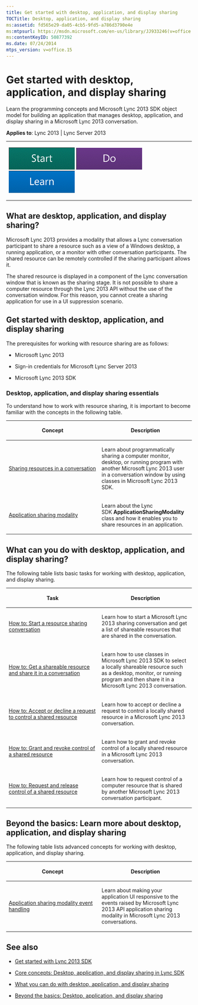 ```yaml
---
title: Get started with desktop, application, and display sharing
TOCTitle: Desktop, application, and display sharing
ms:assetid: fd565e29-da05-4cb5-9fd5-a786d3790e4e
ms:mtpsurl: https://msdn.microsoft.com/en-us/library/JJ933246(v=office.15)
ms:contentKeyID: 50877392
ms.date: 07/24/2014
mtps_version: v=office.15
---
```


# Get started with desktop, application, and display sharing

Learn the programming concepts and Microsoft Lync 2013 SDK object model for building an application that manages desktop, application, and display sharing in a Microsoft Lync 2013 conversation.



**Applies to**: Lync 2013 | Lync Server 2013

 

<table>
<colgroup>
<col style="width: 100%" />
</colgroup>
<tbody>
<tr class="odd">
<td><p><a href="get-started-with-desktop-application-and-display-sharing.md#Start" class="uri"><img src="images/JJ933215.mod_icon_getstartbox(Office.15).gif"/></a>   <a href="get-started-with-desktop-application-and-display-sharing.md#Do" class="uri"><img src="images/JJ933215.mod_icon_dobox(Office.15).gif"/></a>   <a href="gget-started-with-desktop-application-and-display-sharing.md#Learn" class="uri"><img src="images/JJ933215.mod_icon_startbox(Office.15).gif"/></a></p></td>
</tr>
</tbody>
</table>

## What are desktop, application, and display sharing?

Microsoft Lync 2013 provides a modality that allows a Lync conversation participant to share a resource such as a view of a Windows desktop, a running application, or a monitor with other conversation participants. The shared resource can be remotely controlled if the sharing participant allows it.

The shared resource is displayed in a component of the Lync conversation window that is known as the sharing stage. It is not possible to share a computer resource through the Lync 2013 API without the use of the conversation window. For this reason, you cannot create a sharing application for use in a UI suppression scenario.
<a name="Start"></a> 

## Get started with desktop, application, and display sharing

The prerequisites for working with resource sharing are as follows:

  - Microsoft Lync 2013

  - Sign-in credentials for Microsoft Lync Server 2013

  - Microsoft Lync 2013 SDK

### Desktop, application, and display sharing essentials

To understand how to work with resource sharing, it is important to become familiar with the concepts in the following table.

<table>
<colgroup>
<col style="width: 50%" />
<col style="width: 50%" />
</colgroup>
<thead>
<tr class="header">
<th><p>Concept</p></th>
<th><p>Description</p></th>
</tr>
</thead>
<tbody>
<tr class="odd">
<td><p><a href="sharing-resources-in-a-conversation.md">Sharing resources in a conversation</a></p></td>
<td><p>Learn about programmatically sharing a computer monitor, desktop, or running program with another Microsoft Lync 2013 user in a conversation window by using classes in Microsoft Lync 2013 SDK.</p></td>
</tr>
<tr class="even">
<td><p><a href="application-sharing-modality.md">Application sharing modality</a></p></td>
<td><p>Learn about the Lync SDK <strong>ApplicationSharingModality</strong> class and how it enables you to share resources in an application.</p></td>
</tr>
</tbody>
</table>
<a name="Do"></a> 

## What can you do with desktop, application, and display sharing?

The following table lists basic tasks for working with desktop, application, and display sharing.

<table>
<colgroup>
<col style="width: 50%" />
<col style="width: 50%" />
</colgroup>
<thead>
<tr class="header">
<th><p>Task</p></th>
<th><p>Description</p></th>
</tr>
</thead>
<tbody>
<tr class="odd">
<td><p><a href="how-to-start-a-resource-sharing-conversation.md">How to: Start a resource sharing conversation</a></p></td>
<td><p>Learn how to start a Microsoft Lync 2013 sharing conversation and get a list of shareable resources that are shared in the conversation.</p></td>
</tr>
<tr class="even">
<td><p><a href="how-to-get-a-shareable-resource-and-share-it-in-a-conversation.md">How to: Get a shareable resource and share it in a conversation</a></p></td>
<td><p>Learn how to use classes in Microsoft Lync 2013 SDK to select a locally shareable resource such as a desktop, monitor, or running program and then share it in a Microsoft Lync 2013 conversation.</p></td>
</tr>
<tr class="odd">
<td><p><a href="how-to-accept-or-decline-a-request-to-control-a-shared-resource.md">How to: Accept or decline a request to control a shared resource</a></p></td>
<td><p>Learn how to accept or decline a request to control a locally shared resource in a Microsoft Lync 2013 conversation.</p></td>
</tr>
<tr class="even">
<td><p><a href="how-to-grant-and-revoke-control-of-a-shared-resource.md">How to: Grant and revoke control of a shared resource</a></p></td>
<td><p>Learn how to grant and revoke control of a locally shared resource in a Microsoft Lync 2013 conversation.</p></td>
</tr>
<tr class="odd">
<td><p><a href="how-to-request-and-release-control-of-a-shared-resource.md">How to: Request and release control of a shared resource</a></p></td>
<td><p>Learn how to request control of a computer resource that is shared by another Microsoft Lync 2013 conversation participant.</p></td>
</tr>
</tbody>
</table>
<a name="Learn"></a> 

## Beyond the basics: Learn more about desktop, application, and display sharing

The following table lists advanced concepts for working with desktop, application, and display sharing.

<table>
<colgroup>
<col style="width: 50%" />
<col style="width: 50%" />
</colgroup>
<thead>
<tr class="header">
<th><p>Concept</p></th>
<th><p>Description</p></th>
</tr>
</thead>
<tbody>
<tr class="odd">
<td><p><a href="application-sharing-modality-event-handling.md">Application sharing modality event handling</a></p></td>
<td><p>Learn about making your application UI responsive to the events raised by Microsoft Lync 2013 API application sharing modality in Microsoft Lync 2013 conversations.</p></td>
</tr>
</tbody>
</table>

## See also

  - [Get started with Lync 2013 SDK](get-started-with-lync-2013-sdk.md)

  - [Core concepts: Desktop, application, and display sharing in Lync SDK](core-concepts-desktop-application-and-display-sharing-in-lync-sdk.md)

  - [What you can do with desktop, application, and display sharing](what-you-can-do-with-desktop-application-and-display-sharing.md)

  - [Beyond the basics: Desktop, application, and display sharing](beyond-the-basics-desktop-application-and-display-sharing.md)

